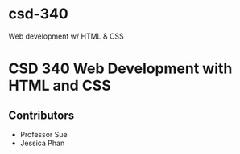# csd-340
Web development w/ HTML &amp; CSS

# CSD 340 Web Development with HTML and CSS
## Contributors
* Professor Sue
* Jessica Phan
